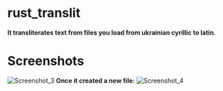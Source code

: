 # rust_translit
**It transliterates text from files you load from ukrainian cyrillic to latin.**
# Screenshots
![Screenshot_3](https://github.com/rather-cruel/rust_translit/assets/106997330/009ae906-0c2f-4519-bb19-c3498f19d872)
**Once it created a new file:**
![Screenshot_4](https://github.com/rather-cruel/rust_translit/assets/106997330/6e0adb76-4ef0-4bc6-bbb7-990786c75707)
